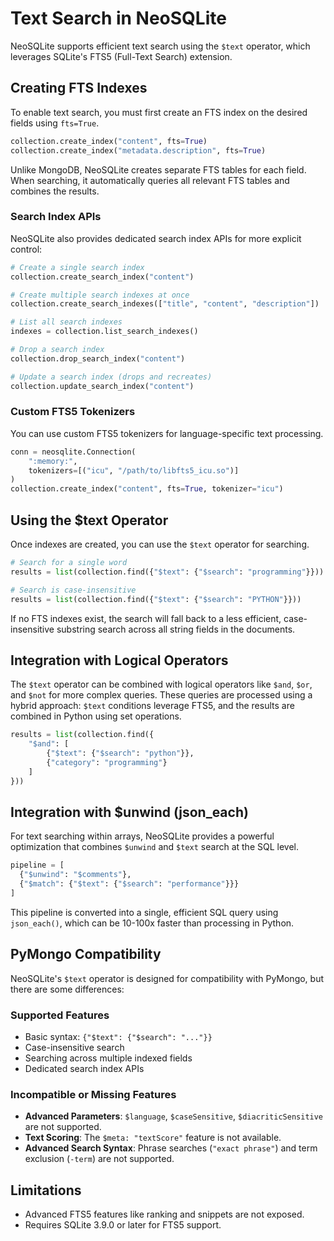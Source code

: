 # Text Search in NeoSQLite

NeoSQLite supports efficient text search using the `$text` operator, which leverages SQLite's FTS5 (Full-Text Search) extension.

## Creating FTS Indexes

To enable text search, you must first create an FTS index on the desired fields using `fts=True`.

```python
collection.create_index("content", fts=True)
collection.create_index("metadata.description", fts=True)
```

Unlike MongoDB, NeoSQLite creates separate FTS tables for each field. When searching, it automatically queries all relevant FTS tables and combines the results.

### Search Index APIs

NeoSQLite also provides dedicated search index APIs for more explicit control:

```python
# Create a single search index
collection.create_search_index("content")

# Create multiple search indexes at once
collection.create_search_indexes(["title", "content", "description"])

# List all search indexes
indexes = collection.list_search_indexes()

# Drop a search index
collection.drop_search_index("content")

# Update a search index (drops and recreates)
collection.update_search_index("content")
```

### Custom FTS5 Tokenizers

You can use custom FTS5 tokenizers for language-specific text processing.

```python
conn = neosqlite.Connection(
    ":memory:",
    tokenizers=[("icu", "/path/to/libfts5_icu.so")]
)
collection.create_index("content", fts=True, tokenizer="icu")
```

## Using the $text Operator

Once indexes are created, you can use the `$text` operator for searching.

```python
# Search for a single word
results = list(collection.find({"$text": {"$search": "programming"}}))

# Search is case-insensitive
results = list(collection.find({"$text": {"$search": "PYTHON"}}))
```

If no FTS indexes exist, the search will fall back to a less efficient, case-insensitive substring search across all string fields in the documents.

## Integration with Logical Operators

The `$text` operator can be combined with logical operators like `$and`, `$or`, and `$not` for more complex queries. These queries are processed using a hybrid approach: `$text` conditions leverage FTS5, and the results are combined in Python using set operations.

```python
results = list(collection.find({
    "$and": [
        {"$text": {"$search": "python"}},
        {"category": "programming"}
    ]
}))
```

## Integration with $unwind (json_each)

For text searching within arrays, NeoSQLite provides a powerful optimization that combines `$unwind` and `$text` search at the SQL level.

```python
pipeline = [
  {"$unwind": "$comments"},
  {"$match": {"$text": {"$search": "performance"}}}
]
```

This pipeline is converted into a single, efficient SQL query using `json_each()`, which can be 10-100x faster than processing in Python.

## PyMongo Compatibility

NeoSQLite's `$text` operator is designed for compatibility with PyMongo, but there are some differences:

### Supported Features
- Basic syntax: `{"$text": {"$search": "..."}}`
- Case-insensitive search
- Searching across multiple indexed fields
- Dedicated search index APIs

### Incompatible or Missing Features
- **Advanced Parameters**: `$language`, `$caseSensitive`, `$diacriticSensitive` are not supported.
- **Text Scoring**: The `$meta: "textScore"` feature is not available.
- **Advanced Search Syntax**: Phrase searches (`"exact phrase"`) and term exclusion (`-term`) are not supported.

## Limitations
- Advanced FTS5 features like ranking and snippets are not exposed.
- Requires SQLite 3.9.0 or later for FTS5 support.
